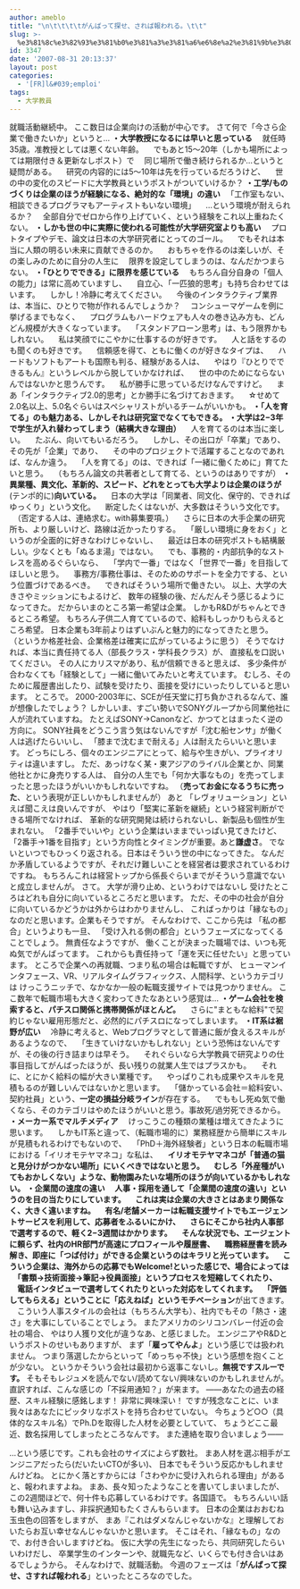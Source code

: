 ```yaml
---
author: ameblo
title: "\n\t\t\t\tがんばって探せ、されば報われる。\t\t"
slug: >-
  %e3%81%8c%e3%82%93%e3%81%b0%e3%81%a3%e3%81%a6%e6%8e%a2%e3%81%9b%e3%80%81%e3%81%95%e3%82%8c%e3%81%b0%e5%a0%b1%e3%82%8f%e3%82%8c%e3%82%8b%e3%80%82
id: 3347
date: '2007-08-31 20:13:37'
layout: post
categories:
  - '[FR]l&#039;emploi'
tags:
  - 大学教員
---
```


就職活動継続中。 ここ数日は企業向けの活動が中心です。 さて何で「今さら企業で働きたいか」というと… **・大学教授になるには早いと思っている** 　就任時35歳。准教授としては悪くない年齢。 　でもあと15～20年（しかも場所によっては期限付き＆更新なしポスト）で 　同じ場所で働き続けられるか…というと疑問がある。 　研究の内容的には5～10年は先を行っているだろうけど、 　世の中の変化のスピードに大学教員というポストがついていけるか？ **・工学/ものづくりは企業のほうが経験になる、絶対的な「環境」の違い** 　「工作室もない、相談できるプログラマもアーティストもいない環境」 　…という環境が耐えられるか？ 　全部自分でゼロから作り上げていく、という経験をこれ以上重ねたくない。 **・しかも世の中に実際に使われる可能性が大学研究室よりも高い** 　プロトタイプやデモ、論文は日本の大学研究者にとってのゴール。 　でもそれは本当に人類の明るい未来に貢献できるのか。 　おもちゃを作るのは楽しいが、その楽しみのために自分の人生に 　限界を設定してしまうのは、なんだかつまらない。 **・「ひとりでできる」に限界を感じている** 　もちろん自分自身の「個人の能力」は常に高めていますし、 　自立心、「一匹狼的思考」も持ち合わせてはいます。 　しかし！冷静に考えてください。 　今後のインタラクティブ業界は、本当に、ひとりで物が作れるんでしょうか？ 　コンシューマゲームを例に挙げるまでもなく、 　プログラムもハードウェアも人々の巻き込み方も、どんどん規模が大きくなっています。 　「スタンドアローン思考」は、もう限界かもしれない。 　私は笑顔でにこやかに仕事するのが好きです。 　人と話をするのも聞くのも好きです。 　信頼感を得て、ともに働くのが好きなタイプは、 　ハードもソフトもアートも国際も判る、経験がある人は、 　やはり『ひとりでできるもん』というレベルから脱していかなければ、 　世の中のためにならないんではないかと思うんです。 　私が勝手に思っているだけなんですけど。 　まあ「インタラクティブ2.0的思考」とか勝手に名づけておきます。 　☆せめて2.0名以上、5.0名ぐらいはスペシャリストがいるチームがいいかも。 **・「人を育てる」のも魅力ある、しかしそれは研究室でなくてもできる。 ・大学は2−3年で学生が入れ替わってしまう（結構大きな理由）** 　人を育てるのは本当に楽しい。 　たぶん、向いてもいるだろう。 　しかし、その出口が「卒業」であり、その先が「企業」であり、 　その中のプロジェクトで活躍することなのであれば、なんか違う。 　「人を育てる」のは、できれば「一緒に働くために」育てたいと思う。 　（もちろん論文の共著者として育てる、というのはありですが） **・異業種、異文化、革新的、スピード、どれをとっても大学よりは企業のほうが**(テンポ的に)**向いている。** 　日本の大学は「同業者、同文化、保守的、できればゆっくり」という文化。 　断定したくはないが、大多数はそういう文化です。 　（否定する人は、連絡求む。with募集要項。） 　さらに日本の大手企業の研究所も、より厳しいけど、路線は近かったりする。 　「厳しい環境に身をおく」というのが全面的に好きなわけじゃないし、 　最近は日本の研究ポストも結構厳しい。少なくとも「ぬるま湯」ではない。 　でも、事務的・内部抗争的なストレスを高めるぐらいなら、 　「学内で一番」ではなく「世界で一番」を目指してほしいと思う。 　事務方/事務仕事は、そのためのサポートを全力でする、という位置づけであるべき。 　できればそういう場所で働きたい。 以上、大学の大きさやミッションにもよるけど、 数年の経験の後、だんだんそう感じるようになってきた。 だからいまのところ第一希望は企業。 しかもR&Dがちゃんとできるところ希望。 もちろん子供二人育てているので、給料もしっかりもらえるところ希望。 日本企業も3年前よりはずいぶんと魅力的になってきたと思う。 （というか格差社会、企業格差は確実に広がっているように思う） そうでなければ、本当に責任持てる人（部長クラス・学科長クラス）が、 直接私を口説いてください。 その人にカリスマがあり、私が信頼できると思えば、 多少条件が合わなくても「経験として」一緒に働いてみたいと考えています。 むしろ、そのために履歴書出したり、試験を受けたり、面接を受けにいったりしていると思います。 ところで。 2000-2003年に、SCEが任天堂に打ち負かされるなんて、誰が想像したでしょう？ しかしいま、すごい勢いでSONYグループから同業他社に人が流れていますね。 たとえばSONY→Canonなど、かつてとはまったく逆の方向に。 SONY社員をどうこう言う気はないんですが「沈む船センサ」が働く人は逃げたらいいし、 「膝まで沈むまで耐える」人は耐えたらいいと思います。 どっちにしろ、個々のエンジニアにとって、給与や生きがい、プライオリティは違いますし。 ただ、あっけなく某・東アジアのライバル企業とか、同業他社とかに身売りする人は、 自分の人生でも「何か大事なもの」を売ってしまったと思ったほうがいいかもしれないですね。 （**売ってお金になるうちに売った**、という表現が正しいかもしれませんが） あと 「レヴォリューション」といえば聞こえは良いんですが、 やはり「堅実に革新を継続」という経営判断ができる場所でなければ、 革新的な研究開発は続けられないし、新製品も個性が生まれない。 「2番手でいいや」という企業はいままでいっぱい見てきたけど、 「2番手→1番を目指す」という方向性とタイミングが重要。あと**謙虚さ**。 でないといつでもひっくり返される。日本はそういう世の中になってきた。 なんだか矛盾しているようですが、それだけ難しいことを経営者は要求されているわけですね。 もちろんこれは経営トップから係長ぐらいまでがそういう意識でないと成立しませんが。 さて。 大学が滑り止め、というわけではないし 受けたところはどれも自分に向いているところだと思います。 ただ、その中の社会が自分に向いているかどうかは外からはわかりませんし、 こればっかりは「縁なもの」なのだと思います。企業もそうですが。 そんなわけで、ここから先は 「私の都合」というよりも一旦、 「受け入れる側の都合」というフェーズになってくることでしょう。 無責任なようですが、 働くことが決まった職場では、いつも死ぬ気でがんばってます。 これからも責任持って「運を天に任せたい」と思っています。 ところで企業への再就職、つまり私の場合は転職ですが、 ヒューマンインタフェース、VR、リアルタイムグラフィックス、人間科学、というカテゴリは けっこうニッチで、なかなか一般の転職支援サイトでは見つかりません。 ここ数年で転職市場も大きく変わってきたなあという感覚は… **・ゲーム会社を検索すると、パチスロ関係と携帯関係がほとんど。** 　さらに"まともな給料"で契約じゃない雇用形態だと、必然的にパチスロになってしまいます。 **・IT系は裾野が広い** 　冷静に考えると、Webプログラマとして普通に飯が食えるスキルがあるようなので、 　「生きていけないかもしれない」という恐怖はないんですが、その後の行き詰まりは早そう。 　それぐらいなら大学教員で研究よりの仕事目指してがんばったほうが、長い残りの就業人生ではプラスかも。 　それに、とにかく給料の幅が大きい業種です。 　やっぱりこれも成果やスキルを見積もるのが難しいんではないかと思います。 　「儲かっている会社＝給料安い、契約社員」という、**一定の損益分岐ライン**が存在する。 　でももし死ぬ気で働くなら、そのカテゴリはやめたほうがいいと思う。事故死/過労死できるから。 **・メーカー系でマルチメディア** 　けっこうこの種類の業種は増えてきたように思います。 　しかもIT系と違って、（転職市場的に）業務経歴から簡単にスキルが見積もれるわけでもないので、 　「PhD＋海外経験者」という日本の転職市場における「イリオモテヤマネコ」な私は、 　**イリオモテヤマネコが「普通の猫と見分けがつかない場所」**にいくべきではないと思う。 　むしろ「外産種がいてもおかしくない」ような、動物園みたいな場所のほうが向いているかもしれない。 **・企業間の速度の違い** 　人事・採用を通して「企業間の速度の違い」というのを目の当たりにしています。 　これは実は企業の大きさとはあまり関係なく、大きく違いますね。 　有名/老舗メーカーは転職支援サイトでもエージェントサービスを利用して、応募者をふるいにかけ、 　さらにそこから社内人事部で選考するので、軽く2−3週間はかかります。 　そんな状況でも、エージェントに頼らず、社内のHR部門が高速にプロフィールや履歴書、 　職務経歴書を読み解き、即座に「つば付け」ができる企業というのはキラリと光っています。 　こういう企業は、海外からの応募でもWelcome!といった感じで、場合によっては 　「書類→技術面接→筆記→役員面接」というプロセスを短縮してくれたり、 　電話インタビューで選考してくれたりといった対応をしてくれます。 　「評価してもらえる」ということに**「応えねば」というモチベーション**が出てきます。 　こういう人事スタイルの会社は（もちろん大学も）、社内でもその「熱さ・速さ」を大事にしていることでしょう。 またアメリカのシリコンバレー付近の会社の場合、 やはり人獲り文化が違うなあ、と感じました。 エンジニアやR&Dというポストのせいもありますが、 まず「**雇ってやんよ**」という感じでは扱われません。 つまり落選したからといって「めっちゃ不快」という感想を抱くことが少ない。 というかそういう会社は最初から返事こないし。**無視ですスルーです。** そもそもレジュメを読んでない/読めてない/興味ないのかもしれませんが。 直訳すれば、こんな感じの「不採用通知？」が来ます。 ――あなたの過去の経歴、スキル経験に感銘します！ 非常に興味深い！ ですが残念なことに、いま我々はあなたにピッタリなポストを持ち合わせていない。 今ちょうど○○（具体的なスキル名）でPh.Dを取得した人材を必要としていて、 ちょうどここ最近、数名採用してしまったところなんです。 また連絡を取り合いましょう――

…という感じです。これも会社のサイズによらず数社。 まあ人材を選ぶ相手がエンジニアだったら(だいたいCTOが多い)、 日本でもそういう反応かもしれませんけどね。 とにかく落とすからには「さわやかに受け入れられる理由」があると、報われますよね。 まあ、長々知ったようなことを書いてしまいましたが、 この2週間ほどで、何十件も応募しているわけです。各国語で。 もちろんいい話も舞い込みますし、非採択通知もたくさんもらいます。 日本の企業はおおむね玉虫色の回答をしますが、 まあ『これはダメなんじゃないかな』と理解しておいたらお互い幸せなんじゃないかと思います。 そこはそれ、「縁なもの」なので、お付き合いしますけどね。 仮に大学の先生になったら、共同研究したらいいわけだし、 卒業学生のインターンや、就職先など、いくらでも付き合いはあるでしょうから。 そんなわけで、就職活動。 今週のフェーズは「**がんばって探せ、さすれば報われる**」といったところなのでした。